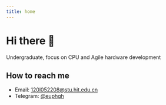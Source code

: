 ```yaml
---
title: home
---
```


# Hi there 👋
Undergraduate, focus on CPU and Agile hardware development

## How to reach me

- Email: [120l052208@stu.hit.edu.cn](mailto:120l052208@stu.hit.edu.cn)
- Telegram: [@euphgh](https://t.me/euphgh)
